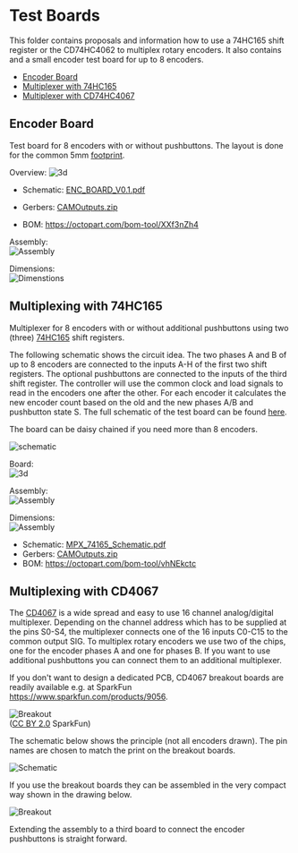
# Test Boards

This folder contains proposals and information how to use a 74HC165 shift register or the CD74HC4062 to multiplex rotary encoders. It also contains and a small encoder test board for up to 8 encoders.


<!-- vscode-markdown-toc -->
* [Encoder Board](#EncoderBoard)
* [Multiplexer with 74HC165](#Multiplexerwith74HC165)
* [Multiplexer with CD74HC4067](#MultiplexerwithCD74HC4067)

<!-- vscode-markdown-toc-config
	numbering=false
	autoSave=true
	/vscode-markdown-toc-config -->
<!-- /vscode-markdown-toc -->


## <a name='EncoderBoard'></a>Encoder Board

Test board for 8 encoders with or without pushbuttons. The layout is done for the common 5mm [footprint](Boards/ENCODER_BOARD/footprint.jpg).


Overview:
![3d](Boards/ENCODER_BOARD/3d.jpg)

- Schematic: [ENC_BOARD_V0.1.pdf](Boards/ENCODER_BOARD/Schematic.pdf)
- Gerbers: [CAMOutputs.zip](Boards/ENCODER_BOARD/Eagle/CAMOutputs.zip)

- BOM: https://octopart.com/bom-tool/XXf3nZh4


Assembly:\
![Assembly](Boards/ENCODER_BOARD/Assembly.png)

Dimensions:\
![Dimenstions](Boards/ENCODER_BOARD/dimensions.png)



## <a name='Multiplexerwith74HC165'></a>Multiplexing with 74HC165

Multiplexer for 8 encoders with or without additional pushbuttons using two (three) [74HC165](https://octopart.com/search?currency=USD&oq=74HC165+shift&q=74HC165+shift+register&specs=1&case_package=PDIP&case_package=DIP&rohs=Compliant) shift registers.

The following schematic shows the circuit idea. The two phases A and B of up to 8 encoders are connected to the inputs A-H of the first two shift registers. The optional pushbuttons are connected to the inputs of the third shift register.
The controller will use the common clock and load signals to read in the encoders  one after the other. For each encoder it calculates the new encoder count based on the old and the new phases A/B and pushbutton state S. The full schematic of the test board can be found [here](Boards/MPX_74165/MPX_74165_Schematic.pdf).

The board can be daisy chained if you need more than 8 encoders.



![schematic](Boards/MPX_74165/Schematic_part.jpg)

Board:\
![3d](Boards/MPX_74165/MPX_74165_3d.jpg)


Assembly:\
![Assembly](Boards/MPX_74165/MPX_74165_Assembly.jpg)

Dimensions:\
![Assembly](Boards/MPX_74165/MPX_74165_Dimensions.jpg)

- Schematic: [MPX_74165_Schematic.pdf](Boards/MPX_74165/MPX_74165_Schematic.pdf)
- Gerbers: [CAMOutputs.zip](Boards/MPX_74165/Eagle/CAMOutputs.zip)
- BOM: https://octopart.com/bom-tool/vhNEkctc

## <a name='MultiplexerwithCD74HC4067'></a>Multiplexing with CD4067

The [CD4067](http://www.ti.com/product/CD4067B) is a wide spread and easy to use 16 channel analog/digital multiplexer. Depending on the channel address which has to be supplied at the pins S0-S4, the multiplexer connects one of the 16 inputs C0-C15 to the common output SIG.
To multiplex rotary encoders we use two of the chips, one for the encoder phases A and one for phases B. If you want to use additional pushbuttons you can connect them to an additional multiplexer.

If you don't want to design a dedicated PCB, CD4067 breakout boards are readily available e.g. at SparkFun https://www.sparkfun.com/products/9056.


![Breakout](Boards/MPX_4067/breakout.jpg)\
([CC BY 2.0](https://creativecommons.org/licenses/by/2.0/) SparkFun)

The schematic below shows the principle (not all encoders drawn). The pin names are chosen to match the print on the breakout boards.

![Schematic](Boards/MPX_4067/Schematic_part.jpg)


If you use the breakout boards they can be assembled in the very compact way shown in the drawing below.

![Breakout](Boards/MPX_4067/assembly3d.jpg
)

Extending the assembly to a third board to connect the encoder pushbuttons is straight forward.
